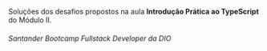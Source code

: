 Soluções dos desafios propostos na aula **Introdução Prática ao TypeScript** do Módulo II.

###### <p>Santander Bootcamp Fullstack Developer da DIO</p>
